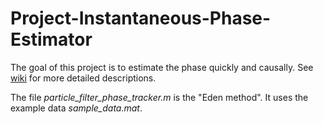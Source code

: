 # Project-Instantaneous-Phase-Estimator

The goal of this project is to estimate the phase quickly and causally. See <a href="https://github.com/UriEdenLab/Project-Instantaneous-Phase-Estimator/wiki/Overview-and-Goals">wiki</a> for more detailed descriptions.

The file *particle_filter_phase_tracker.m* is the "Eden method". It uses the example data *sample_data.mat*.
